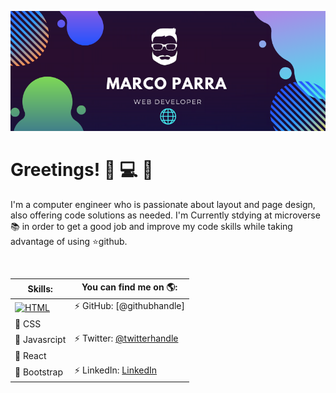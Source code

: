 ![banner](banner.png)

# Greetings! 👋 :computer: :tophat:

I'm a computer engineer who is passionate about layout and page design, also offering code solutions as needed. I'm Currently stdying at microverse :books: in order to get a good job and improve my code skills while taking advantage of using :star:github. 

<br>

Skills:                         |       You can find me on :earth_americas::
--------                        |       ------------------------------------
[![HTML](https://img.shields.io/badge/html5%20-%23E34F26.svg?&style=for-the-badge&logo=html5&logoColor=white)](https://github.com/mrigorir)|:zap: GitHub: [@githubhandle]
:dart: CSS                      |  
:space_invader: Javasrcipt      |       :zap: Twitter: [@twitterhandle](https://twitter.com/marcoparra311)
:dart: React                    |
:space_invader: Bootstrap       |       :zap: LinkedIn: [LinkedIn](https://www.linkedin.com/in/marco-parra-leal-a93318101/) 
                               

